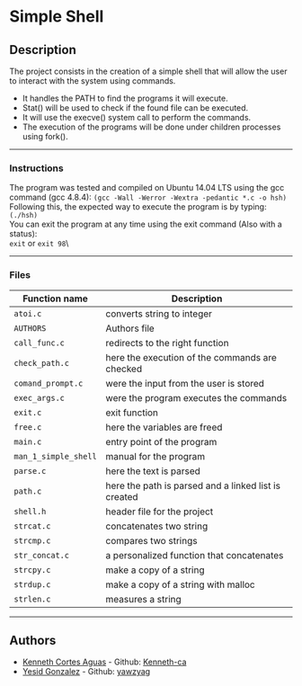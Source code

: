 # Simple Shell


## Description
The project consists in the creation of a simple shell that will allow the user to interact with the system using commands.

* It handles the PATH to find the programs it will execute.
* Stat() will be used to check if the found file can be executed.
* It will use the execve() system call to perform the commands.
* The execution of the programs will be done under children processes using fork().

---
### Instructions
The program was tested and compiled on Ubuntu 14.04 LTS using the gcc command (gcc 4.8.4):
`(gcc -Wall -Werror -Wextra -pedantic *.c -o hsh)`\
Following this, the expected way to execute the program is by typing:\
`(./hsh)`\
You can exit the program at any time using the exit command (Also with a status):\
`exit` or `exit 98`\

---

### Files
Function name | Description
--- | ---
`atoi.c` | converts string to integer
`AUTHORS` | Authors file
`call_func.c` | redirects to the right function
`check_path.c` | here the execution of the commands are checked
`comand_prompt.c` | were the input from the user is stored
`exec_args.c` | were the program executes the commands
`exit.c` | exit function
`free.c` | here the variables are freed
`main.c` | entry point of the program
`man_1_simple_shell` | manual for the program
`parse.c` | here the text is parsed
`path.c` | here the path is parsed and a linked list is created
`shell.h` | header file for the project
`strcat.c` | concatenates two string
`strcmp.c` | compares two strings
`str_concat.c` | a personalized function that concatenates
`strcpy.c` | make a copy of a string
`strdup.c` | make a copy of a string with malloc
`strlen.c` | measures a string
---

## Authors
* [Kenneth Cortes Aguas](https://twitter.com/Kenneth_ca7) - Github: [Kenneth-ca](https://github.com/Kenneth-ca)
* [Yesid Gonzalez](https://twitter.com/yesid_dev) - Github: [yawzyag](https://github.com/yawzyag)
